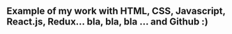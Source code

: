 ## Example of my work with HTML, CSS, Javascript, React.js, Redux... bla, bla, bla ... and Github :)

